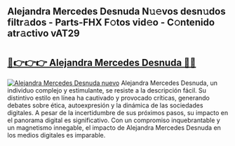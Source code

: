 ## Alejandra Mercedes Desnuda N𝚞𝚎vos desn𝚞dos filtr𝚊dos - Parts-FHX F𝚘tos vid𝚎o - C𝚘ntenido atr𝚊ctivo vAT29

# <h2><a href="http://mb7ytc.tromn.icu/?c=Alejandra+Mercedes+Desnuda">🔗👉👉👉 Alejandra Mercedes Desnuda 🔗🔗</a></h2>

[![Alejandra Mercedes Desnuda nuevo](https://i.imgur.com/pEAQMta.gif)](http://mb7ytc.tromn.icu/?c=Alejandra+Mercedes+Desnuda)
Alejandra Mercedes Desnuda, un individuo complejo y estimulante, se resiste a la descripción fácil. Su distintivo estilo en línea ha cautivado y provocado críticas, generando debates sobre ética, autoexpresión y la dinámica de las sociedades digitales. A pesar de la incertidumbre de sus próximos pasos, su impacto en el panorama digital es significativo. Con un compromiso inquebrantable y un magnetismo innegable, el impacto de Alejandra Mercedes Desnuda en los medios digitales es imparable.
